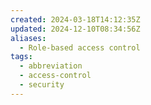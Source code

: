 ```yaml
---
created: 2024-03-18T14:12:35Z
updated: 2024-12-10T08:34:56Z
aliases:
  - Role-based access control
tags:
  - abbreviation
  - access-control
  - security
---
```

